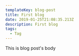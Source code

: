```yaml
---
templateKey: blog-post
title: First blog
date: 2019-01-25T21:08:35.213Z
description: First blog
tags:
  - Tag
---
```

This is blog post's body
